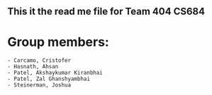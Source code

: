 ## This it the read me file for Team 404 CS684
# Group members:
    - Carcamo, Cristofer
    - Hasnath, Ahsan
    - Patel, Akshaykumar Kiranbhai
    - Patel, Zal Ghanshyambhai
    - Steinerman, Joshua
